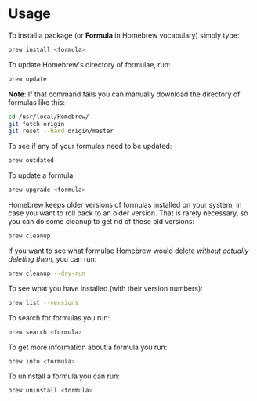 # Usage

To install a package \(or **Formula** in Homebrew vocabulary\) simply type:

```bash
brew install <formula>
```

To update Homebrew's directory of formulae, run:

```bash
brew update
```

**Note**: If that command fails you can manually download the directory of formulas like this:

```bash
cd /usr/local/Homebrew/
git fetch origin
git reset --hard origin/master
```

To see if any of your formulas need to be updated:

```bash
brew outdated
```

To update a formula:

```bash
brew upgrade <formula>
```

Homebrew keeps older versions of formulas installed on your system, in case you want to roll back to an older version. That is rarely necessary, so you can do some cleanup to get rid of those old versions:

```bash
brew cleanup
```

If you want to see what formulae Homebrew would delete _without actually deleting them_, you can run:

```bash
brew cleanup --dry-run
```

To see what you have installed \(with their version numbers\):

```bash
brew list --versions
```

To search for formulas you run:

```bash
brew search <formula>
```

To get more information about a formula you run:

```bash
brew info <formula>
```

To uninstall a formula you can run:

```bash
brew uninstall <formula>
```

